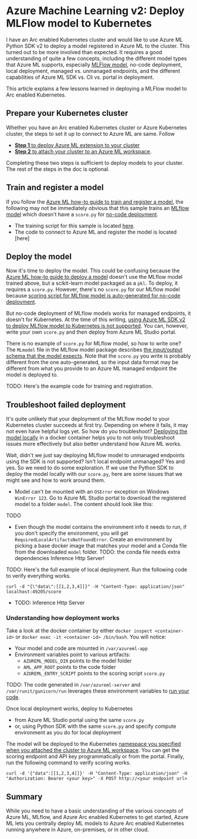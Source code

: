 # Azure Machine Learning v2: Deploy MLFlow model to Kubernetes

I have an Arc enabled Kubernetes cluster and would like to use Azure ML Python SDK v2 to deploy a model registered in Azure ML to the cluster.
 This turned out to be more involved than expected. It requires a good understanding of quite a few concepts, including the different model
 types that Azure ML supports, especially [MLFlow model](https://www.mlflow.org/docs/latest/models.html), no-code deployment, local deployment,
 managed vs. unmanaged endpoints, and the different capabilities of Azure ML SDK vs. Cli vs. portal in deployment.

This article explains a few lessons learned in deploying a MLFlow model to Arc enabled Kubernetes.

## Prepare your Kubernetes cluster

Whether you have an Arc enabled Kubernetes cluster or Azure Kubernetes cluster, the steps to set it up to connect to Azure ML are same. Follow

* [__Step 1__ to deploy Azure ML extension to your cluster](https://learn.microsoft.com/en-us/azure/machine-learning/how-to-deploy-kubernetes-extension?tabs=deploy-extension-with-cli)
* [__Step 2__ to attach your cluster to an Azure ML workspace](https://learn.microsoft.com/en-us/azure/machine-learning/how-to-attach-kubernetes-to-workspace?tabs=cli).

Completing these two steps is sufficient to deploy models to your cluster. The rest of the steps in the doc is optional.

## Train and register a model

If you follow the [Azure ML how-to guide to train and register a model](https://learn.microsoft.com/en-us/azure/machine-learning/how-to-train-model?tabs=python),
 the following may not be immediately obvious that this sample trains an [MLflow model](https://www.mlflow.org/docs/latest/models.html) which doesn't have a `score.py` for [no-code deployment](https://learn.microsoft.com/en-us/azure/machine-learning/how-to-log-mlflow-models?tabs=wrapper).

* The training script for this sample is located [here](https://github.com/Azure/azureml-examples/tree/main/sdk/python/jobs/single-step/lightgbm/iris/src).
* The code to connect to Azure ML and register the model is located [here] 

## Deploy the model

Now it's time to deploy the model. This could be confusing because the [Azure ML how-to guide to deploy a model](https://learn.microsoft.com/en-us/azure/machine-learning/how-to-deploy-managed-online-endpoints?tabs=python) doesn't use the MLflow model trained above,
 but a scikit-learn model packaged as a `pkl`. To deploy, it requires a `score.py`. However, there's no `score.py`
 for our MLflow model because [scoring script for MLflow model is auto-generated for no-code deployment](https://learn.microsoft.com/en-us/azure/machine-learning/how-to-deploy-mlflow-models?tabs=fromjob%2Cmir%2Csdk).

But no-code deployment of MLflow models works for managed endpoints, it doesn't for Kubernetes. At the time of this writing,
 [using Azure ML SDK v2 to deploy MLflow model to Kubernetes is not supported](https://learn.microsoft.com/en-us/azure/machine-learning/how-to-deploy-mlflow-models?tabs=fromjob%2Cmir%2Csdk#deployment-tools). You can, however, write your own `score.py` and then deploy from Azure ML Studio portal.

There is no example of `score.py` for MLflow model, so how to write one? The `MLmodel` file in the MLflow model package describes
 [the input/output schema that the model expects](https://www.mlflow.org/docs/latest/models.html#model-signature-and-input-example).
 Note that the `score.py` you write is probably different from the one auto-generated, so the input data format may be different from
 what you provide to an Azure ML managed endpoint the model is deployed to.

TODO: Here's the example code for training and registration.

## Troubleshoot failed deployment

It's quite unlikely that your deployment of the MLflow model to your Kubernetes cluster succeeds at first try.
 Depending on where it fails, it may not even have helpful logs yet. So how do you troubleshoot?
 [Deploying the model locally](https://learn.microsoft.com/en-us/azure/machine-learning/how-to-deploy-managed-online-endpoints?tabs=python#deploy-the-model-locally)
 in a docker container helps you to not only troubleshoot issues more effectively but also better understand how Azure ML works.

Wait, didn't we just say deploying MLflow model to unmanaged endpoints using the SDK is not supported?
 Isn't local endpoint unmanaged? Yes and yes. So we need to do some exploration. If we use the Python SDK to deploy the model locally with our `score.py`,
 here are some issues that we might see and how to work around them.

* Model can't be mounted with an `OSError` exception on Windows `WinError 123`. Go to Azure ML Studio portal to download the registered model to a folder `model`.
 The content should look like this:

TODO

* Even though the model contains the environment info it needs to run, if you don't specify the environment, you will get `RequiredLocalArtifactsNotFoundError`.
 Create an environment by picking a base docker image that matches your model and a Conda file from the downloaded `model` folder.
 TODO: the conda file needs extra dependencies Inference Http Server!

TODO: Here's the full example of local deployment. Run the following code to verify everything works.

`curl -d "{\"data\":[[1,2,3,4]]}" -H "Content-Type: application/json" localhost:49205/score`

* TODO: Inference Http Server

### Understanding how deployment works

Take a look at the docker container by either `docker inspect <container-id>` or `docker exec -it <container-id> /bin/bash`. You will notice:

* Your model and code are mounted in `/var/azureml-app`
* Environment variables point to various artifacts:
  * `AZUREML_MODEL_DIR` points to the model folder
  * `AML_APP_ROOT` points to the code folder
  * `AZUREML_ENTRY_SCRIPT` points to the scoring script `score.py`

TODO: The code generated in `/var/azureml-server` and `/var/runit/gunicorn/run` leverages these environment variables to [run your code](https://learn.microsoft.com/en-us/azure/machine-learning/how-to-inference-server-http#request-flow).

Once local deployment works, deploy to Kubernetes

* from Azure ML Studio portal using the same `score.py`
* or, using Python SDK with the same `score.py` and specify compute environment as you do for local deployment

The model will be deployed to the Kubernetes
 [namespace you specified when you attached the cluster to Azure ML workspace](https://learn.microsoft.com/en-us/azure/machine-learning/how-to-attach-kubernetes-to-workspace?tabs=studio#prerequisite).
 You can get the scoring endpoint and API key programmatically or from the portal.
 Finally, run the following command to verify scoring works.

`curl -d '{"data":[[1,2,3,4]]}' -H "Content-Type: application/json" -H "Authorization: Bearer <your key>" -X POST http://<your endpoint url>`

## Summary

While you need to have a basic understanding of the various concepts of Azure ML, MLflow, and Azure Arc enabled Kubernetes to get started,
Azure ML lets you centrally deploy ML models to Azure Arc enabled Kubernetes running anywhere in Azure, on-premises, or in other cloud.
